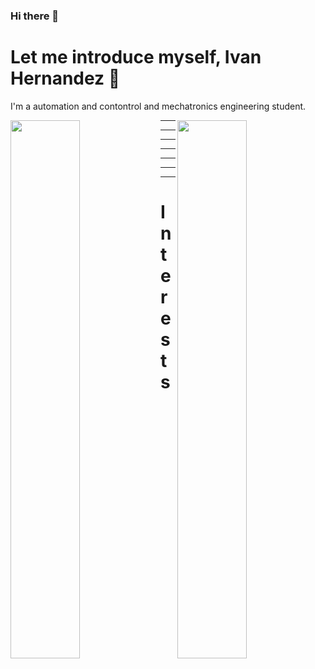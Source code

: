 ### Hi there 👋

# Let me introduce myself, Ivan Hernandez 👋
I'm a automation and contontrol and mechatronics engineering student. 

<div style = "display: block" >
<img style="margin-bottom: 20px" src = "https://github-readme-stats.vercel.app/api?username=elestrategaactual&theme=radical" align = "left" width = "47%"/> 
<img src = "https://github-readme-stats.vercel.app/api/top-langs/?username=elestrategaactual&layout=compact" align = "right" width = "47%"/> 
</div>

<hr>
<hr>
<hr>
<hr>
<hr>
<hr>
<hr>






<h1> Interests </h1> 



</ul> 

<!--
**elestrategaactual/elestrategaactual** is a ✨ _special_ ✨ repository because its `README.md` (this file) appears on your GitHub profile.

Here are some ideas to get you started:

- 🔭 I’m currently working on ...
- 🌱 I’m currently learning ...
- 👯 I’m looking to collaborate on ...
- 🤔 I’m looking for help with ...
- 💬 Ask me about ...
- 📫 How to reach me: ...
- 😄 Pronouns: ...
- ⚡ Fun fact: ...
-->
